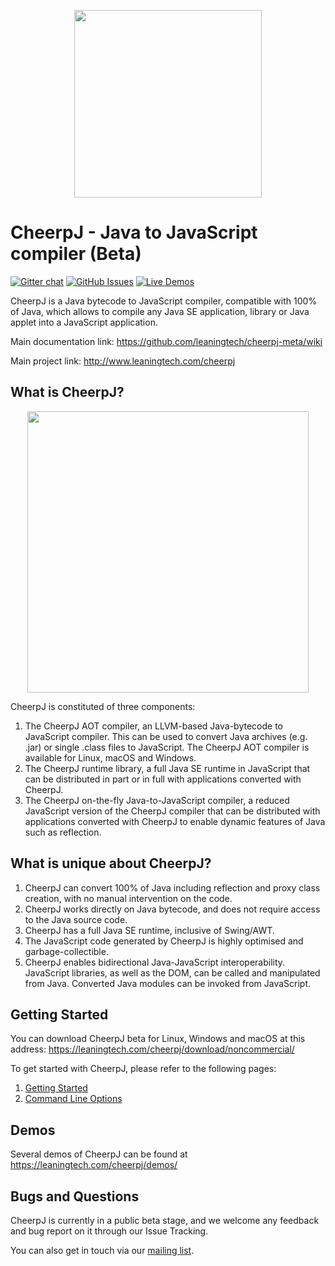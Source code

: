 <p align="center"><img src="https://github.com/leaningtech/cheerpj-meta/blob/master/media/cheerpj_logo_whitebg.png" width="300"></p>

# CheerpJ - Java to JavaScript compiler (Beta)
[![Gitter chat](https://badges.gitter.im/leaningtech/cheerpj.svg)](https://gitter.im/leaningtech/cheerpj)
[![GitHub Issues](https://img.shields.io/github/issues/leaningtech/cheerpj-meta.svg)](https://github.com/leaningtech/cheerpj-meta/issues)
[![Live Demos](https://img.shields.io/badge/demo-online-green.svg)](https://leaningtech.com/cheerpj/demos/)

CheerpJ is a Java bytecode to JavaScript compiler, compatible with 100% of Java, which allows to compile any Java SE application, library or Java applet into a JavaScript application.

Main documentation link: <https://github.com/leaningtech/cheerpj-meta/wiki>

Main project link: <http://www.leaningtech.com/cheerpj>

What is CheerpJ?
------

<p align="center"><img src="https://leaningtech.com/cheerpj/images/cheerpj_visual_2.png" width="450"></p>

CheerpJ is constituted of three components:
1. The CheerpJ AOT compiler, an LLVM-based Java-bytecode to JavaScript compiler. This can be used to convert Java archives (e.g. .jar) or single .class files to JavaScript. The CheerpJ AOT compiler is available for Linux, macOS and Windows.
2. The CheerpJ runtime library, a full Java SE runtime in JavaScript that can be distributed in part or in full with applications converted with CheerpJ.
3. The CheerpJ on-the-fly Java-to-JavaScript compiler, a reduced JavaScript version of the CheerpJ compiler that can be distributed with applications converted with CheerpJ to enable dynamic features of Java such as reflection.

What is unique about CheerpJ?
-------
1. CheerpJ can convert 100% of Java including reflection and proxy class creation, with no manual intervention on the code.
2. CheerpJ works directly on Java bytecode, and does not require access to the Java source code.
3. CheerpJ has a full Java SE runtime, inclusive of Swing/AWT.
4. The JavaScript code generated by CheerpJ is highly optimised and garbage-collectible.
5. CheerpJ enables bidirectional Java-JavaScript interoperability. JavaScript libraries, as well as the DOM, can be called and manipulated from Java. Converted Java modules can be invoked from JavaScript.

Getting Started
-------
You can download CheerpJ beta for Linux, Windows and macOS at this address:
https://leaningtech.com/cheerpj/download/noncommercial/

To get started with CheerpJ, please refer to the following pages:
1. [Getting Started](https://github.com/leaningtech/cheerpj-meta/wiki/Getting-Started)
2. [Command Line Options](https://github.com/leaningtech/cheerpj-meta/wiki/Command-Line-Options)

Demos
------
Several demos of CheerpJ can be found at https://leaningtech.com/cheerpj/demos/

Bugs and Questions
-------
 
CheerpJ is currently in a public beta stage, and we welcome any feedback and bug report on it through our Issue Tracking.

You can also get in touch via our [mailing list][mail].

[mail]: https://groups.google.com/forum/#!forum/cheerpj-developers
